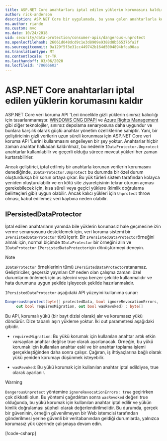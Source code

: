 ```yaml
---
title: ASP.NET Core anahtarları iptal edilen yüklerin korumasını kaldır
author: rick-anderson
description: ASP.NET Core bir uygulamada, bu yana gelen anahtarlarla korunan verilerin korumasını kaldırma hakkında bilgi edinin.
ms.author: riande
ms.custom: mvc
ms.date: 10/24/2018
uid: security/data-protection/consumer-apis/dangerous-unprotect
ms.openlocfilehash: 26061d048dcd9c1e3d8909e9388d8b565376fa2f
ms.sourcegitcommit: 9a129f5f3e31cc449742b164d5004894bfca90aa
ms.translationtype: MT
ms.contentlocale: tr-TR
ms.lasthandoff: 03/06/2020
ms.locfileid: "78666602"
---
```

# <a name="unprotect-payloads-whose-keys-have-been-revoked-in-aspnet-core"></a>ASP.NET Core anahtarları iptal edilen yüklerin korumasını kaldır

<a name="data-protection-consumer-apis-dangerous-unprotect"></a>

ASP.NET Core veri koruma API 'Leri öncelikle gizli yüklerin sınırsız kalıcılığı için tasarlanmamıştır. [WINDOWS CNG DPAPI](https://msdn.microsoft.com/library/windows/desktop/hh706794%28v=vs.85%29.aspx) ve [Azure Rights Management](/rights-management/) gibi diğer teknolojiler, sınırsız depolama senaryosuna daha uygundur ve bunlara karşılık olarak güçlü anahtar yönetim özelliklerine sahiptir. Yani, bir geliştiricinin gizli verilerin uzun süreli korunması için ASP.NET Core veri koruma API 'Lerini kullanmasını engelleyen bir şey yoktur. Anahtarlar hiçbir zaman anahtar halkadan kaldırılmaz, bu nedenle `IDataProtector.Unprotect` anahtarlar kullanılabilir ve geçerli olduğu sürece mevcut yükleri her zaman kurtarabilirler.

Ancak geliştirici, iptal edilmiş bir anahtarla korunan verilerin korumasını denediğinde, `IDataProtector.Unprotect` bu durumda bir özel durum oluşturdukça bir sorun ortaya çıkar. Bu yük türleri sistem tarafından kolayca yeniden oluşturulabilir ve en kötü site ziyaretçisinin tekrar oturum açması gerekebilecek için, kısa süreli veya geçici yüklere (kimlik doğrulama belirteçleri gibi) uygun olabilir. Ancak kalıcı yükleri için `Unprotect` throw olması, kabul edilemez veri kaybına neden olabilir.

## <a name="ipersisteddataprotector"></a>IPersistedDataProtector

İptal edilen anahtarların yanında bile yüklerin korumasız hale geçmesine izin verme senaryosunu desteklemek için, veri koruma sistemi bir `IPersistedDataProtector` türü içerir. Bir `IPersistedDataProtector`örneğini almak için, normal biçimde `IDataProtector` bir örneğini alın ve `IDataProtector` `IPersistedDataProtector`için dönüştürmeyi deneyin.

> [!NOTE]
> `IDataProtector` örneklerinin tümü `IPersistedDataProtector`atanamaz. Geliştiriciler, geçersiz yayınları C# neden olan çalışma zamanı özel durumlarını önlemek için as işlecini veya benzer şekilde kullanmalıdır ve hata durumunu uygun şekilde işleyecek şekilde hazırlanmalıdır.

`IPersistedDataProtector` aşağıdaki API yüzeyini kullanıma sunar:

```csharp
DangerousUnprotect(byte[] protectedData, bool ignoreRevocationErrors,
     out bool requiresMigration, out bool wasRevoked) : byte[]
```

Bu API, korumalı yükü (bir bayt dizisi olarak) alır ve korumasız yükü döndürür. Dize tabanlı aşırı yükleme yoktur. İki out parametresi aşağıdaki gibidir.

* `requiresMigration`: Bu yükü korumak için kullanılan anahtar artık etkin varsayılan anahtar değilse true olarak ayarlanacak. Örneğin, bu yükü korumak için kullanılan anahtar eski ve bir anahtar toplama işlemi gerçekleştiğinden daha sonra çalışır. Çağıran, iş ihtiyaçlarına bağlı olarak yükü yeniden korumayı düşünmek isteyebilir.

* `wasRevoked`: Bu yükü korumak için kullanılan anahtar iptal edildiyse, true olarak ayarlanır.

>[!WARNING]
> `DangerousUnprotect` yöntemine `ignoreRevocationErrors: true` geçirirken çok dikkatli olun. Bu yöntemi çağırdıktan sonra `wasRevoked` değeri true olduğunda, bu yükü korumak için kullanılan anahtar iptal edilir ve yükün kimlik doğrulaması şüpheli olarak değerlendirilmelidir. Bu durumda, gerçek bir güveninin, örneğin güvenilmeyen bir Web istemcisi tarafından gönderilmesi yerine güvenli bir veritabanından geldiği durumlarda, yalnızca korumasız yük üzerinde çalışmaya devam edin.

[!code-csharp[](dangerous-unprotect/samples/dangerous-unprotect.cs)]
